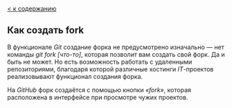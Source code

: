 [< к содержанию](./readme.md)

## Как создать fork

В функционале *Git* создание форка не предусмотрено изначально — нет команды *git fork [что-то]*, которая позволит вам создать свой форк. Да и быть не может. Но есть возможность работать с удаленными репозиториями, благодаря которой различные хостинги *IT*-проектов реализовывают функционал создания форка.

На *GitHub* форк создаётся с помощью кнопки *«fork»*, которая расположена в интерфейсе при просмотре чужих проектов.